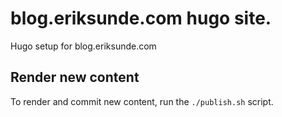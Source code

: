 # blog.eriksunde.com hugo site.
Hugo setup for blog.eriksunde.com

## Render new content
To render and commit new content, run the `./publish.sh` script.
